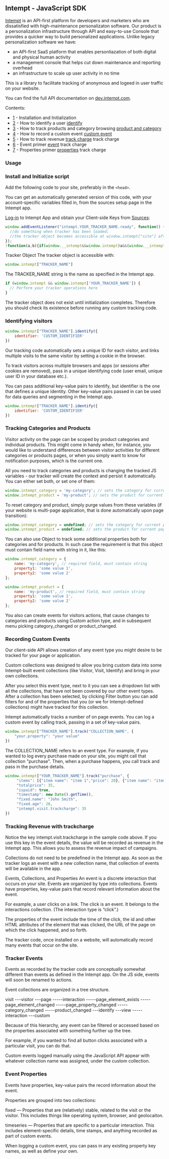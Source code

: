 ## Intempt - JavaScript SDK

[Intempt](https://intempt.com/?utm_campaign=sdk&utm_medium=docs&utm_source=github) is an API-first platform for developers and marketers who are dissatisfied with high-maintenance personalizaton software. Our product is a personalization infrastructure through API and easy-to-use Console that provides a quicker way to build personalized applications. Unlike legacy personalization software we have:

* an API-first SaaS platform that enables personliazation of both digital and physical human activity
* a management console that helps cut down maintenance and reporting overhead
* an infrastructure to scale up user activity in no time

This is a library to facilitate tracking of anonymous and logeed in user traffic on your website.

You can find the full API documentation on [dev.intempt.com](https://dev.intempt.com).

Contents:

* [1](https://github.com/intempt/intempt.js#initialize-settings) - Installation and Initialization
* [2](https://github.com/intempt/intempt.js#identify) - How to identify a user [identify](https://dev.intempt.com/reference/#identify)
* [3](https://github.com/intempt/intempt.js#identify) - How to track products and category browsing [product and category](https://dev.intempt.com/reference/#identify)
* [4](https://github.com/intempt/intempt.js#custom-event) - How to record a custom event [custom event](https://dev.intempt.com/reference/#custom-event)
* [5](https://github.com/intempt/intempt.js#track-charge) - How to track revenue [track charge](https://dev.intempt.com/reference#track-charge) track charge
* [6](https://github.com/intempt/intempt.js#track-charge) - Event primer [event](https://dev.intempt.com/reference#track-charge) track charge
* [7](https://github.com/intempt/intempt.js#track-charge) - Properties primer [properties](https://dev.intempt.com/#properties) track charge

### Usage

### Install and Initialize script

Add the following code to your site, preferably in the `<head>`.

You can get an automatically generated version of this code, with your account-specific variables filled in, from the sources setup page in the Intempt app.

[Log-in](https://app.intempt.com) to Intempt App and obtain your Client-side Keys from [Sources](https://app.intempt.com/sources):

```javascript
window.addEventListener("intempt.YOUR_TRACKER_NAME.ready", function() {
  //do something when tracker has been loaded;
  //the tracker object becomes accessible at window.intempt["site"] after loading;
});
!function(a,b){if(window.__intempt&&window.intempt)a&&(window.__intempt.init_tracker?window.__intempt.init_tracker(a):window.__intempt.startup_configs.push(a));else{window.__intempt={},window.__intempt.startup_configs=[],a&&window.__intempt.startup_configs.push(a);var c=document.createElement("script");c.type="text/javascript",c.async=!0,c.src=b||"https://cdn.intempt.com/intempt.min.js";var d=document.getElementsByTagName("script")[0];d.parentNode.insertBefore(c,d)}}({orgId:"YOUR_ORG_NAME",trackerId:"YOUR_TRACKER_NAME",token:"YOUR_TRACKER_TOKEN"});

```

Tracker Object
The tracker object is accessible with:
```javascript
window.intempt["TRACKER_NAME"]
```
The TRACKER_NAME string is the name as specified in the Intempt app.
```javascript
if (window.intempt && window.intempt['YOUR_TRACKER_NAME']) {
  // Perform your tracker operations here
}
```
The tracker object does not exist until initialization completes. Therefore you should check its existence before running any custom tracking code.


### Identifying visitors

```javascript
window.intempt["TRACKER_NAME"].identify({
    identifier: 'CUSTOM_IDENTIFIER'
})
```
Our tracking code automatically sets a unique ID for each visitor, and links multiple visits to the same visitor by setting a cookie in the browser.

To track visitors across multiple browsers and apps (or sessions after cookies are removed), pass in a unique identifying code (user email, unique user ID in your database etc.).

You can pass additional key-value pairs to identify, but identifier is the one that defines a unique identity. Other key-value pairs passed in can be used for data queries and segmenting in the Intempt app.

```javascript
window.intempt["TRACKER_NAME"].identify({
    identifier: 'CUSTOM_IDENTIFIER'
})
```
### Tracking Categories and Products


Visitor activity on the page can be scoped by product categories and individual products. This might come in handy when, for instance, you would like to understand differences between visitor activities for different categories or products pages, or when you simply want to know for notification purposes, which is the current one.

All you need to track categories and products is changing the tracked JS variables - our tracker will create the context and persist it automatically. You can either set both, or set one of them:

```javascript
window.intempt_category = 'my-category'; // sets the category for current page
window.intempt_product = 'my-product'; // sets the product for current page
```
To reset category and product, simply purge values from these variables (if your website is multi-page application, that is done automatically upon page transition):

```javascript
window.intempt_category = undefined; // sets the category for current page
window.intempt_product = undefined; // sets the product for current page
```
You can also use Object to track some additional properties both for categories and for products. In such case the requirement is that this object must contain field name with string in it, like this:
```javascript
window.intempt_category = {
    name: 'my-category', // required field, must contain string
    property1: 'some value 1',
    property2: 'some value 2'
};
```
```javascript
window.intempt_product = {
    name: 'my-product', // required field, must contain string
    property1: 'some value 1',
    property2: 'some value 2'
};
``` 

You also can create events for visitors actions, that cause changes to categories and products using Custom action type, and in subsequent menu picking category_changed or product_changed.



### Recording Custom Events


Our client-side API allows creation of any event type you might desire to be tracked for your page or application.

Custom collections was designed to allow you bring custom data into some Intempt-built event collections (like Visitor, Visit, Identify) and bring in your own collections.

After you select this event type, next to it you can see a dropdown list with all the collections, that have not been covered by our other event types. After a collection has been selected, by clicking Filter button you can add filters for and of the properties that you (or we for Intempt-defined collections) might have tracked for this collection.

Intempt automatically tracks a number of on page events. You can log a custom event by calling track, passing in a set of key-value pairs.
```javascript
window.intempt["TRACKER_NAME"].track("COLLECTION_NAME", {
    "your.property": "your value"
})
```
The COLLECTION_NAME refers to an event type. For example, if you wanted to log every purchase made on your site, you might call that collection "purchase". Then, when a purchase happens, you call track and pass in the purchase details.
```javascript
window.intempt["YOUR_TRACKER_NAME"].track("purchase", {
     "items": [{"item name": "item 1","price": 20}, {"item name": "item 2","price": 15}]
     "totalprice": 35,
     "ispaid": true,
     "timestamp": new Date().getTime(),
     "fixed.name": "John Smith",
     "fixed.age": 28,
     "intempt.visit.trackcharge": 35
})
```

### Tracking Revenue with trackcharge

Notice the key intempt.visit.trackcharge in the sample code above. If you use this key in the event details, the value will be recorded as revenue in the Intempt app. This allows you to assess the revenue impact of campaigns.

Collections do not need to be predefined in the Intempt app. As soon as the tracker logs an event with a new collection name, that collection of events will be available in the app.

Events, Collections, and Properties
An event is a discrete interaction that occurs on your site. Events are organized by type into collections. Events have properties, key-value pairs that record relevant information about the event.

For example, a user clicks on a link. The click is an event. It belongs to the interactions collection. (The interaction type is “click”.)

The properties of the event include the time of the click, the id and other HTML attributes of the element that was clicked, the URL of the page on which the click happened, and so forth.

The tracker code, once installed on a website, will automatically record many events that occur on the site.

### Tracker Events
Events as recorded by the tracker code are conceptually somewhat different than events as defined in the Intempt app.
On the JS side, events will soon be renamed to actions.

Event collections are organized in a tree structure.

visit
---visitor
---page
-----interaction
-----page_element_exists
-----page_element_changed
-----page_property_changed
-----category_changed
-----product_changed
---identify
---view
-----interaction
---custom

Because of this hierarchy, any event can be filtered or accessed based on the properties associated with something further up the tree.

For example, if you wanted to find all button clicks associated with a particular visit, you can do that.

Custom events logged manually using the JavaScript API appear with whatever collection name was assigned, under the custom collection.

### Event Properties
Events have properties, key-value pairs the record information about the event.

Properties are grouped into two collections:

fixed — Properties that are (relatively) stable, related to the visit or the visitor. This includes things like operating system, browser, and geolocaiton.

timeseries — Properties that are specific to a particular interaction. This includes element-specific details, time stamps, and anything recorded as part of custom events.

When logging a custom event, you can pass in any existing property key names, as well as define your own.
